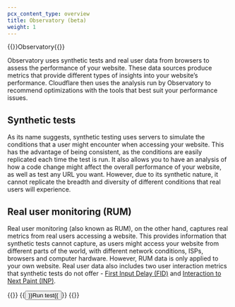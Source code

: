 ```yaml
---
pcx_content_type: overview
title: Observatory (beta)
weight: 1
---
```


{{<beta>}}Observatory{{</beta>}}

Observatory uses synthetic tests and real user data from browsers to assess the performance of your website. These data sources produce metrics that provide different types of insights into your website’s performance. Cloudflare then uses the analysis run by Observatory to recommend optimizations with the tools that best suit your performance issues.

## Synthetic tests

As its name suggests, synthetic testing uses servers to simulate the conditions that a user might encounter when accessing your website. This has the advantage of being consistent, as the conditions are easily replicated each time the test is run. It also allows you to have an analysis of how a code change might affect the overall performance of your website, as well as test any URL you want. However, due to its synthetic nature, it cannot replicate the breadth and diversity of different conditions that real users will experience.

## Real user monitoring (RUM)

Real user monitoring (also known as RUM), on the other hand, captures real metrics from real users accessing a website. This provides information that synthetic tests cannot capture, as users might access your website from different parts of the world, with different network conditions, ISPs, browsers and computer hardware. However, RUM data is only applied to your own website. Real user data also includes two user interaction metrics that synthetic tests do not offer - [First Input Delay (FID)](https://web.dev/fid/) and [Interaction to Next Paint (INP)](https://web.dev/inp/).

{{<button-group>}}
  {{<button type="primary" href="/speed/speed-test/run-speed-test/">}}Run test{{</button>}}
{{</button-group>}}

